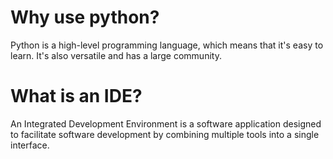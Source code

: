 # Why use python?

Python is a high-level programming language, which means that it's easy to learn. It's also versatile and has a large community.

# What is an IDE?

An Integrated Development Environment is a software application designed to facilitate software development by combining multiple tools into a single interface.
